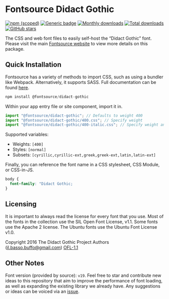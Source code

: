 # Fontsource Didact Gothic

[![npm (scoped)](https://img.shields.io/npm/v/@fontsource/didact-gothic?color=brightgreen)](https://www.npmjs.com/package/@fontsource/didact-gothic) [![Generic badge](https://img.shields.io/badge/fontsource-passing-brightgreen)](https://github.com/fontsource/fontsource) [![Monthly downloads](https://badgen.net/npm/dm/@fontsource/didact-gothic)](https://github.com/fontsource/fontsource) [![Total downloads](https://badgen.net/npm/dt/@fontsource/didact-gothic)](https://github.com/fontsource/fontsource) [![GitHub stars](https://img.shields.io/github/stars/fontsource/fontsource.svg?style=social&label=Star)](https://github.com/fontsource/fontsource/stargazers)

The CSS and web font files to easily self-host the “Didact Gothic” font. Please visit the main [Fontsource website](https://fontsource.org/fonts/didact-gothic) to view more details on this package.

## Quick Installation

Fontsource has a variety of methods to import CSS, such as using a bundler like Webpack. Alternatively, it supports SASS. Full documentation can be found [here](https://fontsource.org/docs/introduction).

```javascript
npm install @fontsource/didact-gothic
```

Within your app entry file or site component, import it in.

```javascript
import "@fontsource/didact-gothic"; // Defaults to weight 400
import "@fontsource/didact-gothic/400.css"; // Specify weight
import "@fontsource/didact-gothic/400-italic.css"; // Specify weight and style

```

Supported variables:
- Weights: `[400]`
- Styles: `[normal]`
- Subsets: `[cyrillic,cyrillic-ext,greek,greek-ext,latin,latin-ext]`

Finally, you can reference the font name in a CSS stylesheet, CSS Module, or CSS-in-JS.

```css
body {
  font-family: "Didact Gothic;
}
```

## Licensing
It is important to always read the license for every font that you use.
Most of the fonts in the collection use the SIL Open Font License, v1.1. Some fonts use the Apache 2 license. The Ubuntu fonts use the Ubuntu Font License v1.0.

Copyright 2016 The Didact Gothic Project Authors (il.basso.buffo@gmail.com)
[OFL-1.1](http://scripts.sil.org/OFL)

## Other Notes
Font version (provided by source): `v19`.
Feel free to star and contribute new ideas to this repository that aim to improve the performance of font loading, as well as expanding the existing library we already have. Any suggestions or ideas can be voiced via an [issue](https://github.com/fontsource/fontsource/issues).